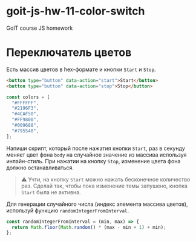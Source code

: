 # goit-js-hw-11-color-switch

GoIT course JS homework

# Переключатель цветов

Есть массив цветов в hex-формате и кнопки `Start` и `Stop`.

```html
<button type="button" data-action="start">Start</button>
<button type="button" data-action="stop">Stop</button>
```

```js
const colors = [
  "#FFFFFF",
  "#2196F3",
  "#4CAF50",
  "#FF9800",
  "#009688",
  "#795548",
];
```

Напиши скрипт, который после нажатия кнопки `Start`, раз в секунду меняет цвет
фона `body` на случайное значение из массива используя инлайн-стиль. При нажатии
на кнопку `Stop`, изменение цвета фона должно останавливаться.

> ⚠️ Учти, на кнопку `Start` можно нажать бесконечное количество раз. Сделай
> так, чтобы пока изменение темы запушено, кнопка `Start` была не активна.

Для генерации случайного числа (индекс элемента массива цветов), используй
функцию `randomIntegerFromInterval`.

```js
const randomIntegerFromInterval = (min, max) => {
  return Math.floor(Math.random() * (max - min + 1) + min);
};
```
